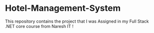# Hotel-Management-System
This repository contains the project that I was Assigned in my Full Stack .NET core course from Naresh IT !
